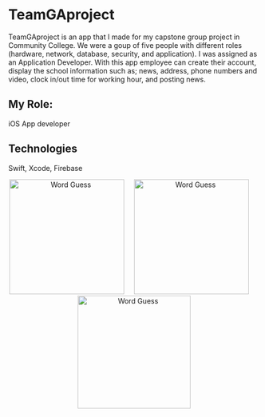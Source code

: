 # TeamGAproject
TeamGAproject is an app that I made for my capstone group project in Community College. We were a goup of five people with different roles (hardware, network, database, security, and application). I was assigned as an Application Developer. With this app employee can create their account, display the school information such as; news, address, phone numbers and video, clock in/out time for working hour, and posting news.

## My Role:
iOS App developer

## Technologies
Swift, Xcode, Firebase

<p align="center">
<img src="https://raw.githubusercontent.com/ehsowah/TeamGAproject/master/Hnet-image.gif" width="230"  title="Word Guess">&nbsp;&nbsp;&nbsp;&nbsp;&nbsp;<img src="https://raw.githubusercontent.com/ehsowah/TeamGAproject/master/Hnet-image-3.gif" width="230" title="Word Guess">&nbsp;&nbsp;&nbsp;&nbsp;&nbsp;<img src="https://raw.githubusercontent.com/ehsowah/TeamGAproject/master/Hnet-image-2.gif" width="226" title="Word Guess">
</p>

